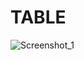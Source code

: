# TABLE

![Screenshot_1](https://user-images.githubusercontent.com/107804152/229292919-2b682f5a-9f1f-4609-b245-18eed876d54e.png)
